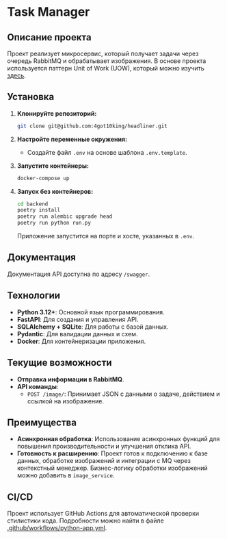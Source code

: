 # Task Manager

## Описание проекта
Проект реализует микросервис, который получает задачи через очередь RabbitMQ и обрабатывает изображения. В основе проекта используется паттерн Unit of Work (UOW), который можно изучить [здесь](https://github1s.com/cosmicpython/code/tree/chapter_06_uow).

## Установка

1. **Клонируйте репозиторий:**
   ```bash
   git clone git@github.com:4got10king/headliner.git
   ```

2. **Настройте переменные окружения:**
   - Создайте файл `.env` на основе шаблона `.env.template`.

3. **Запустите контейнеры:**
   ```bash
   docker-compose up
   ```

4. **Запуск без контейнеров:**
   ```bash
   cd backend
   poetry install
   poetry run alembic upgrade head
   poetry run python run.py
   ```
   Приложение запустится на порте и хосте, указанных в `.env`.

## Документация

Документация API доступна по адресу `/swagger`.

## Технологии

- **Python 3.12+**: Основной язык программирования.
- **FastAPI**: Для создания и управления API.
- **SQLAlchemy + SQLite**: Для работы с базой данных.
- **Pydantic**: Для валидации данных и схем.
- **Docker**: Для контейнеризации приложения.

## Текущие возможности

- **Отправка информации в RabbitMQ**.
- **API команды**:
  - `POST /image/`: Принимает JSON с данными о задаче, действием и ссылкой на изображение.

## Преимущества

- **Асинхронная обработка**: Использование асинхронных функций для повышения производительности и улучшения отклика API.
- **Готовность к расширению**: Проект готов к подключению к базе данных, обработке изображений и интеграции с MQ через контекстный менеджер. Бизнес-логику обработки изображений можно добавить в `image_service`.

## CI/CD

Проект использует GitHub Actions для автоматической проверки стилистики кода. Подробности можно найти в файле [.github/workflows/python-app.yml](.github/workflows/python-app.yml).

